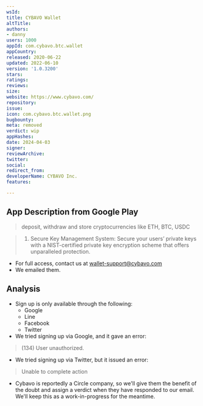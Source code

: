 ```yaml
---
wsId: 
title: CYBAVO Wallet
altTitle: 
authors:
- danny
users: 1000
appId: com.cybavo.btc.wallet
appCountry: 
released: 2020-06-22
updated: 2022-06-10
version: '1.0.3200'
stars: 
ratings: 
reviews: 
size: 
website: https://www.cybavo.com/
repository: 
issue: 
icon: com.cybavo.btc.wallet.png
bugbounty: 
meta: removed
verdict: wip
appHashes: 
date: 2024-04-03
signer: 
reviewArchive: 
twitter: 
social: 
redirect_from: 
developerName: CYBAVO Inc.
features: 

---
```


## App Description from Google Play 

> deposit, withdraw and store cryptocurrencies like ETH, BTC, USDC

> 1. Secure Key Management System: Secure your users’ private keys with a NIST-certified private key encryption scheme that offers unparalleled protection.

- For full access, contact us at wallet-support@cybavo.com
- We emailed them. 

## Analysis 

- Sign up is only available through the following:
  - Google 
  - Line 
  - Facebook 
  - Twitter 
- We tried signing up via Google, and it gave an error: 

> (134) User unauthorized. 

- We tried signing up via Twitter, but it issued an error: 

> Unable to complete action

- Cybavo is reportedly a Circle company, so we'll give them the benefit of the doubt and assign a verdict when they have responded to our email. We'll keep this as a work-in-progress for the meantime.
